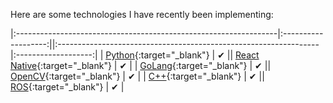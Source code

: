 Here are some technologies I have recently been implementing:
        
|:-----------------------------------------------------------------|:-------------------:||:-----------------------------------------------------------------|:-------------------:|
| [Python](https://www.python.org/){:target="_blank"}              | &#x2714;            || [React Native](https://reactnative.dev/){:target="_blank"}       | &#x2714;            |
| [GoLang](https://golang.org/){:target="_blank"}                  | &#x2714;            || [OpenCV](https://opencv.org/){:target="_blank"}                  | &#x2714;            |
| [C++](http://www.cplusplus.com/doc/tutorial/){:target="_blank"}  | &#x2714;            || [ROS](https://www.ros.org/){:target="_blank"}                    | &#x2714;            |


<!-- | [OpenCV](https://opencv.org/){:target="_blank"}                  | &#x2714;            |
| [ROS](https://www.ros.org/){:target="_blank"}                    | &#x2714;            | -->

<script type="module">
  document.querySelectorAll('a[href="#_search-input"]').forEach(el => {
    if (!el.dataset.done) {
      el.addEventListener('click', () => document.getElementById('_search-input').focus());
      el.dataset.done = '';
    }
  });
</script>
